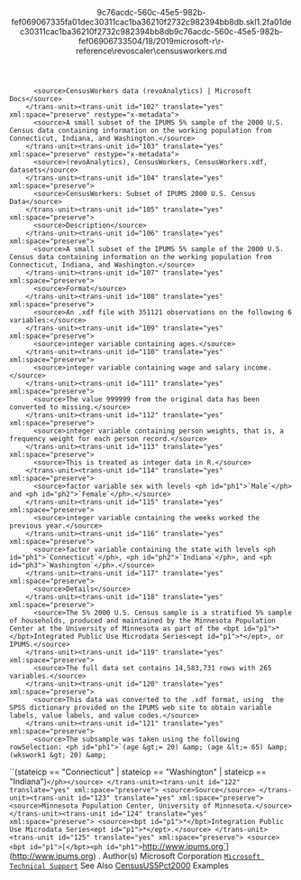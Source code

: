<?xml version="1.0"?><xliff version="1.2" xmlns="urn:oasis:names:tc:xliff:document:1.2" xmlns:xsi="http://www.w3.org/2001/XMLSchema-instance" xsi:schemaLocation="urn:oasis:names:tc:xliff:document:1.2 xliff-core-1.2-transitional.xsd"><file datatype="xml" original="censusworkers.md" source-language="en-US" target-language="en-US"><header><tool tool-id="mdxliff" tool-name="mdxliff" tool-version="1.0-d1654b2" tool-company="Microsoft" /><xliffext:skl_file_name xmlns:xliffext="urn:microsoft:content:schema:xliffextensions">9c76acdc-560c-45e5-982b-fef069067335fa01dec30311cac1ba36210f2732c982394bb8db.skl</xliffext:skl_file_name><xliffext:version xmlns:xliffext="urn:microsoft:content:schema:xliffextensions">1.2</xliffext:version><xliffext:ms.openlocfilehash xmlns:xliffext="urn:microsoft:content:schema:xliffextensions">fa01dec30311cac1ba36210f2732c982394bb8db</xliffext:ms.openlocfilehash><xliffext:ms.sourcegitcommit xmlns:xliffext="urn:microsoft:content:schema:xliffextensions">9c76acdc-560c-45e5-982b-fef069067335</xliffext:ms.sourcegitcommit><xliffext:ms.lasthandoff xmlns:xliffext="urn:microsoft:content:schema:xliffextensions">04/18/2019</xliffext:ms.lasthandoff><xliffext:ms.openlocfilepath xmlns:xliffext="urn:microsoft:content:schema:xliffextensions">microsoft-r\r-reference\revoscaler\censusworkers.md</xliffext:ms.openlocfilepath></header><body><group id="content" extype="content"><trans-unit id="101" translate="yes" xml:space="preserve" restype="x-metadata">
          <source>CensusWorkers data (revoAnalytics) | Microsoft Docs</source>
        </trans-unit><trans-unit id="102" translate="yes" xml:space="preserve" restype="x-metadata">
          <source>A small subset of the IPUMS 5% sample of the 2000 U.S. Census data containing information on the working population from Connecticut, Indiana, and Washington.</source>
        </trans-unit><trans-unit id="103" translate="yes" xml:space="preserve" restype="x-metadata">
          <source>(revoAnalytics), CensusWorkers, CensusWorkers.xdf, datasets</source>
        </trans-unit><trans-unit id="104" translate="yes" xml:space="preserve">
          <source>CensusWorkers: Subset of IPUMS 2000 U.S. Census Data</source>
        </trans-unit><trans-unit id="105" translate="yes" xml:space="preserve">
          <source>Description</source>
        </trans-unit><trans-unit id="106" translate="yes" xml:space="preserve">
          <source>A small subset of the IPUMS 5% sample of the 2000 U.S. Census data containing information on the working population from Connecticut, Indiana, and Washington.</source>
        </trans-unit><trans-unit id="107" translate="yes" xml:space="preserve">
          <source>Format</source>
        </trans-unit><trans-unit id="108" translate="yes" xml:space="preserve">
          <source>An .xdf file with 351121 observations on the following 6 variables:</source>
        </trans-unit><trans-unit id="109" translate="yes" xml:space="preserve">
          <source>integer variable containing ages.</source>
        </trans-unit><trans-unit id="110" translate="yes" xml:space="preserve">
          <source>integer variable containing wage and salary income.</source>
        </trans-unit><trans-unit id="111" translate="yes" xml:space="preserve">
          <source>The value 999999 from the original data has been converted to missing.</source>
        </trans-unit><trans-unit id="112" translate="yes" xml:space="preserve">
          <source>integer variable containing person weights, that is, a frequency weight for each person record.</source>
        </trans-unit><trans-unit id="113" translate="yes" xml:space="preserve">
          <source>This is treated as integer data in R.</source>
        </trans-unit><trans-unit id="114" translate="yes" xml:space="preserve">
          <source>factor variable sex with levels <ph id="ph1">`Male`</ph> and <ph id="ph2">`Female`</ph>.</source>
        </trans-unit><trans-unit id="115" translate="yes" xml:space="preserve">
          <source>integer variable containing the weeks worked the previous year.</source>
        </trans-unit><trans-unit id="116" translate="yes" xml:space="preserve">
          <source>factor variable containing the state with levels <ph id="ph1">`Connecticut`</ph>, <ph id="ph2">`Indiana`</ph>, and <ph id="ph3">`Washington`</ph>.</source>
        </trans-unit><trans-unit id="117" translate="yes" xml:space="preserve">
          <source>Details</source>
        </trans-unit><trans-unit id="118" translate="yes" xml:space="preserve">
          <source>The 5% 2000 U.S. Census sample is a stratified 5% sample of households, produced and maintained by the Minnesota Population Center at the University of Minnesota as part of the <bpt id="p1">*</bpt>Integrated Public Use Microdata Series<ept id="p1">*</ept>, or IPUMS.</source>
        </trans-unit><trans-unit id="119" translate="yes" xml:space="preserve">
          <source>The full data set contains 14,583,731 rows with 265 variables.</source>
        </trans-unit><trans-unit id="120" translate="yes" xml:space="preserve">
          <source>This data was converted to the .xdf format, using  the SPSS dictionary provided on the IPUMS web site to obtain variable labels, value labels, and value codes.</source>
        </trans-unit><trans-unit id="121" translate="yes" xml:space="preserve">
          <source>The subsample was taken using the following rowSelection: <ph id="ph1">`(age &gt;= 20) &amp; (age &lt;= 65) &amp; (wkswork1 &gt; 20) &amp;
``(stateicp == "Connecticut" | stateicp == "Washington" | stateicp == "Indiana")`</ph></source>
        </trans-unit><trans-unit id="122" translate="yes" xml:space="preserve">
          <source>Source</source>
        </trans-unit><trans-unit id="123" translate="yes" xml:space="preserve">
          <source>Minnesota Population Center, University of Minnesota.</source>
        </trans-unit><trans-unit id="124" translate="yes" xml:space="preserve">
          <source><bpt id="p1">*</bpt>Integration Public Use Microdata Series<ept id="p1">*</ept>.</source>
        </trans-unit><trans-unit id="125" translate="yes" xml:space="preserve">
          <source><bpt id="p1">[</bpt><ph id="ph1">`http://www.ipums.org`</ph><ept id="p1">](http://www.ipums.org)</ept> .</source>
        </trans-unit><trans-unit id="126" translate="yes" xml:space="preserve">
          <source>Author(s)</source>
        </trans-unit><trans-unit id="127" translate="yes" xml:space="preserve">
          <source>Microsoft Corporation <bpt id="p1">[</bpt><ph id="ph1">`Microsoft Technical Support`</ph><ept id="p1">](https://go.microsoft.com/fwlink/?LinkID=698556&amp;clcid=0x409)</ept></source>
        </trans-unit><trans-unit id="128" translate="yes" xml:space="preserve">
          <source>See Also</source>
        </trans-unit><trans-unit id="129" translate="yes" xml:space="preserve">
          <source><bpt id="p1">[</bpt>CensusUS5Pct2000<ept id="p1">](CensusUS5Pct2000.md)</ept></source>
        </trans-unit><trans-unit id="130" translate="yes" xml:space="preserve">
          <source>Examples</source>
        </trans-unit></group></body></file></xliff>